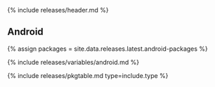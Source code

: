 {% include releases/header.md %}

## Android

{% assign packages = site.data.releases.latest.android-packages %}

{% include releases/variables/android.md %}

{% include releases/pkgtable.md type=include.type %}